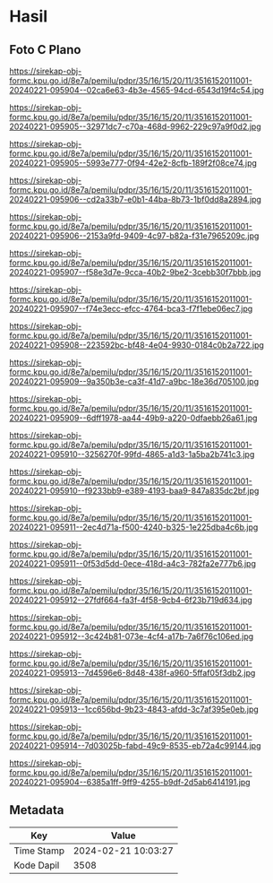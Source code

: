 # Hasil

## Foto C Plano

https://sirekap-obj-formc.kpu.go.id/8e7a/pemilu/pdpr/35/16/15/20/11/3516152011001-20240221-095904--02ca6e63-4b3e-4565-94cd-6543d19f4c54.jpg

https://sirekap-obj-formc.kpu.go.id/8e7a/pemilu/pdpr/35/16/15/20/11/3516152011001-20240221-095905--32971dc7-c70a-468d-9962-229c97a9f0d2.jpg

https://sirekap-obj-formc.kpu.go.id/8e7a/pemilu/pdpr/35/16/15/20/11/3516152011001-20240221-095905--5993e777-0f94-42e2-8cfb-189f2f08ce74.jpg

https://sirekap-obj-formc.kpu.go.id/8e7a/pemilu/pdpr/35/16/15/20/11/3516152011001-20240221-095906--cd2a33b7-e0b1-44ba-8b73-1bf0dd8a2894.jpg

https://sirekap-obj-formc.kpu.go.id/8e7a/pemilu/pdpr/35/16/15/20/11/3516152011001-20240221-095906--2153a9fd-9409-4c97-b82a-f31e7965209c.jpg

https://sirekap-obj-formc.kpu.go.id/8e7a/pemilu/pdpr/35/16/15/20/11/3516152011001-20240221-095907--f58e3d7e-9cca-40b2-9be2-3cebb30f7bbb.jpg

https://sirekap-obj-formc.kpu.go.id/8e7a/pemilu/pdpr/35/16/15/20/11/3516152011001-20240221-095907--f74e3ecc-efcc-4764-bca3-f7f1ebe06ec7.jpg

https://sirekap-obj-formc.kpu.go.id/8e7a/pemilu/pdpr/35/16/15/20/11/3516152011001-20240221-095908--223592bc-bf48-4e04-9930-0184c0b2a722.jpg

https://sirekap-obj-formc.kpu.go.id/8e7a/pemilu/pdpr/35/16/15/20/11/3516152011001-20240221-095909--9a350b3e-ca3f-41d7-a9bc-18e36d705100.jpg

https://sirekap-obj-formc.kpu.go.id/8e7a/pemilu/pdpr/35/16/15/20/11/3516152011001-20240221-095909--6dff1978-aa44-49b9-a220-0dfaebb26a61.jpg

https://sirekap-obj-formc.kpu.go.id/8e7a/pemilu/pdpr/35/16/15/20/11/3516152011001-20240221-095910--3256270f-99fd-4865-a1d3-1a5ba2b741c3.jpg

https://sirekap-obj-formc.kpu.go.id/8e7a/pemilu/pdpr/35/16/15/20/11/3516152011001-20240221-095910--f9233bb9-e389-4193-baa9-847a835dc2bf.jpg

https://sirekap-obj-formc.kpu.go.id/8e7a/pemilu/pdpr/35/16/15/20/11/3516152011001-20240221-095911--2ec4d71a-f500-4240-b325-1e225dba4c6b.jpg

https://sirekap-obj-formc.kpu.go.id/8e7a/pemilu/pdpr/35/16/15/20/11/3516152011001-20240221-095911--0f53d5dd-0ece-418d-a4c3-782fa2e777b6.jpg

https://sirekap-obj-formc.kpu.go.id/8e7a/pemilu/pdpr/35/16/15/20/11/3516152011001-20240221-095912--27fdf664-fa3f-4f58-9cb4-6f23b719d634.jpg

https://sirekap-obj-formc.kpu.go.id/8e7a/pemilu/pdpr/35/16/15/20/11/3516152011001-20240221-095912--3c424b81-073e-4cf4-a17b-7a6f76c106ed.jpg

https://sirekap-obj-formc.kpu.go.id/8e7a/pemilu/pdpr/35/16/15/20/11/3516152011001-20240221-095913--7d4596e6-8d48-438f-a960-5ffaf05f3db2.jpg

https://sirekap-obj-formc.kpu.go.id/8e7a/pemilu/pdpr/35/16/15/20/11/3516152011001-20240221-095913--1cc656bd-9b23-4843-afdd-3c7af395e0eb.jpg

https://sirekap-obj-formc.kpu.go.id/8e7a/pemilu/pdpr/35/16/15/20/11/3516152011001-20240221-095914--7d03025b-fabd-49c9-8535-eb72a4c99144.jpg

https://sirekap-obj-formc.kpu.go.id/8e7a/pemilu/pdpr/35/16/15/20/11/3516152011001-20240221-095904--6385a1ff-9ff9-4255-b9df-2d5ab6414191.jpg


## Metadata

| Key        | Value               |
| ---------- | ------------------- |
| Time Stamp | 2024-02-21 10:03:27 |
| Kode Dapil | 3508                |



